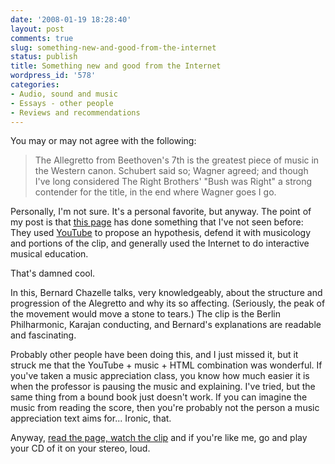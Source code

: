 ```yaml
---
date: '2008-01-19 18:28:40'
layout: post
comments: true
slug: something-new-and-good-from-the-internet
status: publish
title: Something new and good from the Internet
wordpress_id: '578'
categories:
- Audio, sound and music
- Essays - other people
- Reviews and recommendations
---
```


You may or may not agree with the following:


> The Allegretto from Beethoven's 7th is the greatest piece of music in the Western canon. Schubert said so; Wagner agreed; and though I've long considered The Right Brothers' "Bush was Right" a strong contender for the title, in the end where Wagner goes I go.


Personally, I'm not sure. It's a personal favorite, but anyway. The point of my post is that [this page](http://www.tinyrevolution.com/mt/archives/002017.html) has done something that I've not seen before: They used [YouTube](http://www.youtube.com/watch?v=LdfNTO_o-3k) to propose an hypothesis, defend it with musicology and portions of the clip, and generally used the Internet to do interactive musical education.

That's damned cool.

In this, Bernard Chazelle talks, very knowledgeably, about the structure and progression of the Alegretto and why its so affecting. (Seriously, the peak of the movement would move a stone to tears.) The clip is the Berlin Philharmonic, Karajan conducting, and Bernard's explanations are readable and fascinating.

Probably other people have been doing this, and I just missed it, but it struck me that the YouTube + music + HTML combination was wonderful. If you've taken a music appreciation class, you know how much easier it is when the professor is pausing the music and explaining. I've tried, but the same thing from a bound book just doesn't work. If you can imagine the music from reading the score, then you're probably not the person a music appreciation text aims for... Ironic, that.

Anyway, [read the page, watch the clip](http://www.tinyrevolution.com/mt/archives/002017.html) and if you're like me, go and play your CD of it on your stereo, loud.
